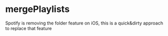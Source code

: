 # mergePlaylists
Spotify is removing the folder feature on iOS, this is a quick&amp;dirty approach to replace that feature
